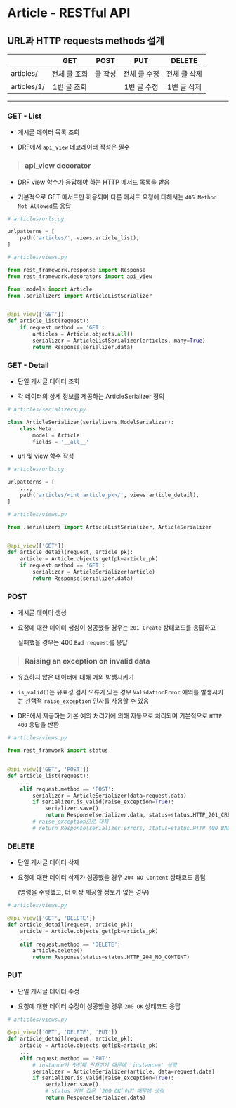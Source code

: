 # Article - RESTful API

## URL과 HTTP requests methods 설계

|             | GET     | POST | PUT     | DELETE  |
| ----------- | :-------: | :----: | :-------: | :-------: |
| articles/   | 전체 글 조회 | 글 작성 | 전체 글 수정 | 전체 글 삭제 |
| articles/1/ | 1번 글 조회 |      | 1번 글 수정 | 1번 글 삭제 |

---

### GET - List

- 게시글 데이터 목록 조회

- DRF에서 `api_view` 데코레이터 작성은 필수

> ### api_view decorator

  - DRF view 함수가 응답해야 하는 HTTP 메서드 목록을 받음

  - 기본적으로 GET 메서드만 허용되며 다른 메서드 요청에 대해서는 `405 Method Not Allowed`로 응답

```python
# articles/urls.py

urlpatterns = [
    path('articles/', views.article_list),
]

# articles/views.py

from rest_framework.response import Response
from rest_framework.decorators import api_view

from .models import Article
from .serializers import ArticleListSerializer


@api_view(['GET'])
def article_list(request):
    if request.method == 'GET':
        articles = Article.objects.all()
        serializer = ArticleListSerializer(articles, many=True)
        return Response(serializer.data)
```

### GET - Detail

- 단일 게시글 데이터 조회

- 각 데이터의 상세 정보를 제공하는 ArticleSerializer 정의

```python
# articles/serializers.py

class ArticleSerializer(serializers.ModelSerializer):
    class Meta:
        model = Article
        fields = '__all__'
```

- url 및 view 함수 작성

```python
# articles/urls.py

urlpatterns = [
    ...,
    path('articles/<int:article_pk>/', views.article_detail),
]

# articles/views.py

from .serializers import ArticleListSerializer, ArticleSerializer


@api_view(['GET'])
def article_detail(request, article_pk):
    article = Article.objects.get(pk=article_pk)
    if request.method == 'GET':
        serializer = ArticleSerializer(article)
        return Response(serializer.data)
```

### POST

- 게시글 데이터 생성

- 요청에 대한 데이터 생성이 성공했을 경우는 `201 Create` 상태코드를 응답하고

  실패했을 경우는 400 `Bad request`를 응답

> ### Raising an exception on invalid data

  - 유효하지 않은 데이터에 대해 예외 발생시키기

  - `is_valid()`는 유효성 검사 오류가 있는 경우 `ValidationError` 예외를 발생시키는 선택적 `raise_exception` 인자를 사용할 수 있음

  - DRF에서 제공하는 기본 예외 처리기에 의해 자동으로 처리되며 기본적으로 `HTTP 400` 응답을 반환

```python
# articles/views.py

from rest_framwork import status


@api_view(['GET', 'POST'])
def article_list(request):
    ...
    elif request.method == 'POST':
        serializer = ArticleSerializer(data=request.data)
        if serializer.is_valid(raise_exception=True):
            serializer.save()
            return Response(serializer.data, status=status.HTTP_201_CREATED)
        # raise_exception으로 대체
        # return Response(serializer.errors, status=status.HTTP_400_BAD_REQUEST)
```

### DELETE

- 단일 게시글 데이터 삭제

- 요청에 대한 데이터 삭제가 성공했을 경우 `204 NO Content` 상태코드 응답

  (명령을 수행했고, 더 이상 제공할 정보가 없는 경우)

```python
# articles/views.py

@api_view(['GET', 'DELETE'])
def article_detail(request, article_pk):
    article = Article.objects.get(pk=article_pk)
    ...
    elif request.method == 'DELETE':
        article.delete()      
        return Response(status=status.HTTP_204_NO_CONTENT)
```

### PUT

- 단일 게시글 데이터 수정

- 요청에 대한 데이터 수정이 성공했을 경우 `200 OK` 상태코드 응답

```python
# articles/views.py

@api_view(['GET', 'DELETE', 'PUT'])
def article_detail(request, article_pk):
    article = Article.objects.get(pk=article_pk)
    ...
    elif request.method == 'PUT':
        # instance가 첫번째 인자이기 때문에 'instance=' 생략
        serializer = ArticleSerializer(article, data=request.data)
        if serializer.is_valid(raise_exception=True):
            serializer.save()
            # status 기본 값은 `200 OK`이기 때문에 생략
            return Response(serializer.data)
```